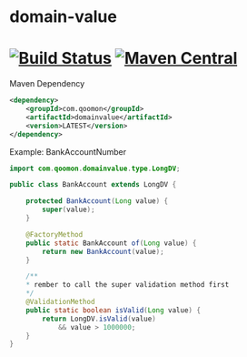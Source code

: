 # domain-value #
[![Build Status](https://travis-ci.org/qoomon/domain-value.svg?branch=master)](https://travis-ci.org/qoomon/domain-value) [![Maven Central](https://img.shields.io/maven-central/v/com.qoomon/domainvalue.svg)](http://search.maven.org/#search%7Cgav%7C1%7Cg%3A%22com.qoomon%22%20AND%20a%3A%22domainvalue%22)
============
Maven Dependency
```xml
<dependency>
    <groupId>com.qoomon</groupId>
    <artifactId>domainvalue</artifactId>
    <version>LATEST</version>
</dependency>
```
Example: BankAccountNumber

```java
import com.qoomon.domainvalue.type.LongDV;

public class BankAccount extends LongDV {

    protected BankAccount(Long value) {
        super(value);
    }

    @FactoryMethod
    public static BankAccount of(Long value) {
        return new BankAccount(value);
    }

    /**
    * rember to call the super validation method first
    */
    @ValidationMethod
    public static boolean isValid(Long value) {
        return LongDV.isValid(value)
            && value > 1000000;
    }
}
```
